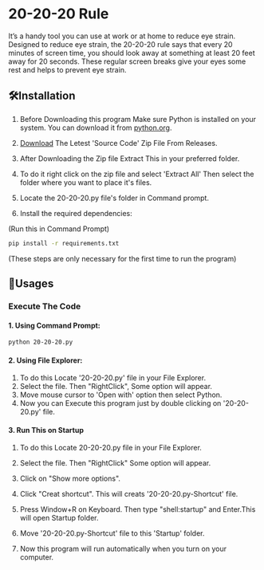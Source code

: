 
# 20-20-20 Rule

It’s a handy tool you can use at work or at home to reduce eye strain. Designed to reduce eye strain, the 20-20-20 rule says that every 20 minutes of screen time, you should look away at something at least 20 feet away for 20 seconds. These regular screen breaks give your eyes some rest and helps to prevent eye strain.


## 🛠️Installation
1. Before Downloading this program Make sure Python is installed on your system. You can download it from [python.org](https://www.python.org/).
2. [Download](https://codeload.github.com/Aditya2540k/20-20-20_Rule/zip/refs/tags/v1.0.0?token=AXKHIXAOPPXKG4FW7KKRHDLGS7MJS) The Letest 'Source Code' Zip File From Releases.

3. After Downloading the Zip file Extract This in your preferred folder.

4. To do it right click on the zip file and select 'Extract All' Then select the folder where you want to place it's files.

5. Locate the 20-20-20.py file's folder in Command prompt. 

6. Install the required dependencies: 

(Run this in Command Prompt)
```bash
pip install -r requirements.txt
```

(These steps are only necessary for the first time to run the program)
## 🚀Usages
### Execute The Code

#### 1. Using Command Prompt:
```bash
python 20-20-20.py
```

#### 2. Using File Explorer:
1. To do this Locate '20-20-20.py' file in your File Explorer.
2. Select the file. Then "RightClick", Some option will appear.
3. Move mouse cursor to 'Open with' option then select Python.
4. Now you can Execute this program just by double clicking on '20-20-20.py' file.

#### 3. Run This on Startup
1. To do this Locate 20-20-20.py file in your File Explorer.

2. Select the file. Then "RightClick" Some option will appear.

3. Click on "Show more options".

4. Click "Creat shortcut". This will creats '20-20-20.py-Shortcut' file.

5. Press Window+R on Keyboard. Then type "shell:startup" and Enter.This will open Startup folder. 
6. Move '20-20-20.py-Shortcut' file to this 'Startup' folder.
7. Now this program will run automatically when you turn on your computer. 

